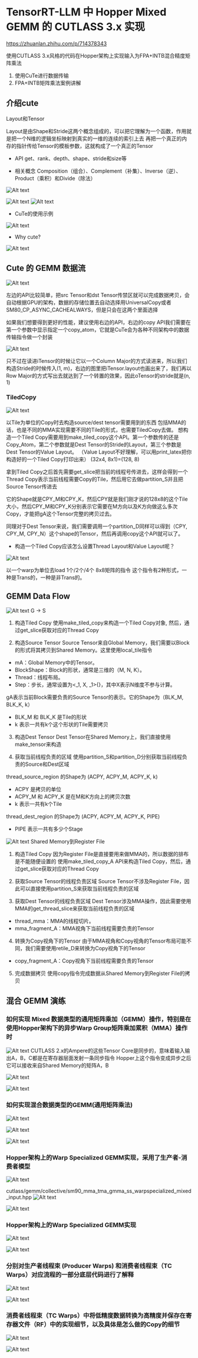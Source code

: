 
# TensorRT-LLM 中 Hopper Mixed GEMM 的 CUTLASS 3.x 实现
https://zhuanlan.zhihu.com/p/714378343


使用CUTLASS 3.x风格的代码在Hopper架构上实现输入为FPA+INTB混合精度矩阵乘法
1. 使用CuTe进行数据传输
2. FPA+INTB矩阵乘法案例讲解


## 介绍cute

Layout和Tensor

Layout是由Shape和Stride这两个概念组成的，可以把它理解为一个函数，作用就是把一个N维的逻辑坐标映射到真实的一维的连续的索引上去
再把一个真正的内存的指针传给Tensor的模板参数，这就构成了一个真正的Tensor

* API
get、rank、depth、shape、stride和size等

* 相关概念
Composition（组合）、Complement（补集）、Inverse（逆）、Product（乘积）和Divide（除法）

![Alt text](../../img/cutlass-cute-nccl-cuda/cute/image-hopper-gemm-1.png)

![Alt text](../../img/cutlass-cute-nccl-cuda/cute/image-hopper-gemm-2.png)
![Alt text](../../img/cutlass-cute-nccl-cuda/cute/image-hopper-gemm-3.png)

* CuTe的使用示例

![Alt text](../../img/cutlass-cute-nccl-cuda/cute/image-hopper-gemm-4.png)

* Why cute?

![Alt text](../../img/cutlass-cute-nccl-cuda/cute/image-hopper-gemm-5.png)


## Cute 的 GEMM 数据流


![Alt text](../../img/cutlass-cute-nccl-cuda/cute/image-hopper-gemm-6.png)

左边的API比较简单，把src Tensor和dst Tensor传禁区就可以完成数据拷贝，会自动根据GPU的架构，数据的存储位置去自动选择用UniversalCopy或者SM80_CP_ASYNC_CACHEALWAYS，但是只会在这两个里面选择

如果我们想要得到更好的性能，建议使用右边的API，右边的copy API我们需要在第一个参数中显示指定一个copy_atom，它就是CuTe会为各种不同架构中的数据传输指令做一个封装

![Alt text](../../img/cutlass-cute-nccl-cuda/cute/image-hopper-gemm-7.png)

只不过在读进iTensor的时候让它以一个Column Major的方式读进来，所以我们构造Stride的时候传入(1, m)，右边的图里把iTensor.layout也画出来了，我们再以Row Major的方式写出去就达到了一个转置的效果，因此oTensor的stride就是(n, 1)


### TiledCopy
![Alt text](../../img/cutlass-cute-nccl-cuda/cute/image-hopper-gemm-8.png)

以Tile为单位的Copy时去构造source/dest tensor需要用到的东西
包括MMA的话，也是不同的MMA实现需要不同的Tile的形式，也需要TiledCopy去做。
想构造一个Tiled Copy需要用到make_tiled_copy这个API。第一个参数传的还是Copy_Atom，第二个参数就是Dest Tensor的Stride的Layout，第三个参数是Dest Tensor的Value Layout。
（Value Layout不好理解，可以用print_latex把你构造好的一个Tiled Copy打印出来）
(32x4, 8x1)=(128, 8)

拿到Tiled Copy之后首先需要get_slice把当前的线程号传进去，这样会得到一个Thread Copy表示当前线程需要Copy的Tile，然后用它去做partition_S并且把Source Tensor传进去

它的Shape就是CPY_M和CPY_K，然后CPY就是我们刚才说的128x8的这个Tile大小，然后CPY_M和CPY_K分别表示它需要在M方向以及K方向做这么多次Copy，才能把gA这个Tensor完整的拷贝过去。

同理对于Dest Tensor来说，我们需要调用一个partition_D同样可以得到（CPY, CPY_M, CPY_N）这个shape的Tensor，然后再调用copy这个API就可以了。


* 构造一个Tiled Copy应该怎么设置Thread Layout和Value Layout呢？

![Alt text](../../img/cutlass-cute-nccl-cuda/cute/image-hopper-gemm-9.png)

以一个warp为单位去load 1个/2个/4个 8x8矩阵的指令
这个指令有2种形式，一种是Trans的，一种是非Trans的。


## GEMM Data Flow
![Alt text](../../img/cutlass-cute-nccl-cuda/cute/image-hopper-gemm-10.png)
G -> S
1. 构造Tiled Copy
使用make_tiled_copy来构造一个Tiled Copy对象, 然后，通过get_slice获取对应的Thread Copy

2. 构造Source Tensor
Source Tensor来自Global Memory，我们需要以Block的形式将其拷贝到Shared Memory。这里使用local_tile指令

* mA：Global Memory中的Tensor。
* BlockShape：Block的形状，通常是三维的（M, N, K）。
* Thread：线程布局。
* Step：步长，通常设置为<_1, X, _1>{}，其中X表示N维度不参与计算。

gA表示当前Block需要负责的Source Tensor的表示。它的Shape为（BLK_M, BLK_K, k）
* BLK_M 和 BLK_K 是Tile的形状
* k 表示一共有k个这个形状的Tile需要拷贝

3. 构造Dest Tensor
Dest Tensor在Shared Memory上，我们直接使用make_tensor来构造

4. 获取当前线程负责的区域
使用partition_S和partition_D分别获取当前线程负责的Source和Dest区域

thread_source_region 的Shape为 (ACPY, ACPY_M, ACPY_K, k)
* ACPY 是拷贝的单位
* ACPY_M 和 ACPY_K 是在M和K方向上的拷贝次数
* k 表示一共有k个Tile

thread_dest_region 的Shape为 (ACPY, ACPY_M, ACPY_K, PIPE)
* PIPE 表示一共有多少个Stage

![Alt text](../../img/cutlass-cute-nccl-cuda/cute/image-hopper-gemm-11.png)
Shared Memory到Register File
1. 构造Tiled Copy
因为Register File是直接要用来做MMA的，所以数据的排布是不能随便设置的
使用make_tiled_copy_A API来构造Tiled Copy，然后，通过get_slice获取对应的Thread Copy

2. 获取Source Tensor的线程负责区域
Source Tensor不涉及Register File，因此可以直接使用partition_S来获取当前线程负责的区域

3. 获取Dest Tensor的线程负责区域
Dest Tensor涉及MMA操作，因此需要使用MMA的get_thread_slice来获取当前线程负责的区域
* thread_mma：MMA的线程切片。
* mma_fragment_A：MMA视角下当前线程需要负责的Tensor

4. 转换为Copy视角下的Tensor
由于MMA视角和Copy视角的Tensor布局可能不同，我们需要使用retile_D来转换为Copy视角下的Tensor
* copy_fragment_A：Copy视角下当前线程需要负责的Tensor

5. 完成数据拷贝
使用copy指令完成数据从Shared Memory到Register File的拷贝



## 混合 GEMM 演练
### 如何实现 Mixed 数据类型的通用矩阵乘加（GEMM）操作，特别是在使用Hopper架构下的异步Warp Group矩阵乘加累积（MMA）操作时
![Alt text](../../img/cutlass-cute-nccl-cuda/cute/image-hopper-gemm-12.png)
CUTLASS 2.x的Ampere的这些Tensor Core是同步的，意味着输入输出A，B，C都是在寄存器层面发射一条同步指令
Hopper上这个指令变成异步之后它可以接收来自Shared Memory的矩阵A，B

![Alt text](../../img/cutlass-cute-nccl-cuda/cute/image-hopper-gemm-13.png)

![Alt text](../../img/cutlass-cute-nccl-cuda/cute/image-hopper-gemm-14.png)

### 如何实现混合数据类型的GEMM(通用矩阵乘法)
![Alt text](../../img/cutlass-cute-nccl-cuda/cute/image-hopper-gemm-15.png)

![Alt text](../../img/cutlass-cute-nccl-cuda/cute/image-hopper-gemm-16.png)

![Alt text](../../img/cutlass-cute-nccl-cuda/cute/image-hopper-gemm-17.png)


### Hopper架构上的Warp Specialized GEMM实现，采用了生产者-消费者模型
![Alt text](../../img/cutlass-cute-nccl-cuda/cute/image-hopper-gemm-18.png)

cutlass/gemm/collective/sm90_mma_tma_gmma_ss_warpspecialized_mixed_input.hpp
![Alt text](../../img/cutlass-cute-nccl-cuda/cute/image-hopper-gemm-19.png)

![Alt text](../../img/cutlass-cute-nccl-cuda/cute/image-hopper-gemm-20.png)


### Hopper架构上的Warp Specialized GEMM实现

![Alt text](../../img/cutlass-cute-nccl-cuda/cute/image-hopper-gemm-21.png)

![Alt text](../../img/cutlass-cute-nccl-cuda/cute/image-hopper-gemm-22.png)


### 分别对生产者线程束 (Producer Warps) 和消费者线程束（TC Warps）对应流程的一部分底层代码进行了解释

![Alt text](../../img/cutlass-cute-nccl-cuda/cute/image-hopper-gemm-23.png)

![Alt text](../../img/cutlass-cute-nccl-cuda/cute/image-hopper-gemm-24.png)


### 消费者线程束（TC Warps）中将低精度数据转换为高精度并保存在寄存器文件（RF）中的实现细节，以及具体是怎么做的Copy的细节
![Alt text](../../img/cutlass-cute-nccl-cuda/cute/image-hopper-gemm-25.png)


![Alt text](../../img/cutlass-cute-nccl-cuda/cute/image-hopper-gemm-26.png)
